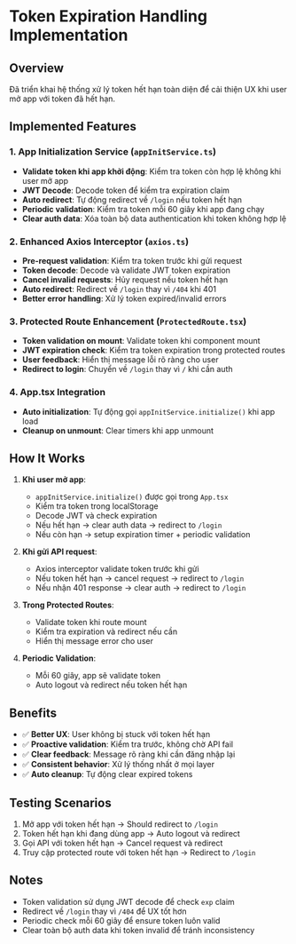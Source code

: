 # Token Expiration Handling Implementation

## Overview
Đã triển khai hệ thống xử lý token hết hạn toàn diện để cải thiện UX khi user mở app với token đã hết hạn.

## Implemented Features

### 1. App Initialization Service (`appInitService.ts`)
- **Validate token khi app khởi động**: Kiểm tra token còn hợp lệ không khi user mở app
- **JWT Decode**: Decode token để kiểm tra expiration claim
- **Auto redirect**: Tự động redirect về `/login` nếu token hết hạn
- **Periodic validation**: Kiểm tra token mỗi 60 giây khi app đang chạy
- **Clear auth data**: Xóa toàn bộ data authentication khi token không hợp lệ

### 2. Enhanced Axios Interceptor (`axios.ts`)
- **Pre-request validation**: Kiểm tra token trước khi gửi request
- **Token decode**: Decode và validate JWT token expiration
- **Cancel invalid requests**: Hủy request nếu token hết hạn
- **Auto redirect**: Redirect về `/login` thay vì `/404` khi 401
- **Better error handling**: Xử lý token expired/invalid errors

### 3. Protected Route Enhancement (`ProtectedRoute.tsx`)
- **Token validation on mount**: Validate token khi component mount
- **JWT expiration check**: Kiểm tra token expiration trong protected routes
- **User feedback**: Hiển thị message lỗi rõ ràng cho user
- **Redirect to login**: Chuyển về `/login` thay vì `/` khi cần auth

### 4. App.tsx Integration
- **Auto initialization**: Tự động gọi `appInitService.initialize()` khi app load
- **Cleanup on unmount**: Clear timers khi app unmount

## How It Works

1. **Khi user mở app**:
   - `appInitService.initialize()` được gọi trong `App.tsx`
   - Kiểm tra token trong localStorage
   - Decode JWT và check expiration
   - Nếu hết hạn → clear auth data → redirect to `/login`
   - Nếu còn hạn → setup expiration timer + periodic validation

2. **Khi gửi API request**:
   - Axios interceptor validate token trước khi gửi
   - Nếu token hết hạn → cancel request → redirect to `/login`
   - Nếu nhận 401 response → clear auth → redirect to `/login`

3. **Trong Protected Routes**:
   - Validate token khi route mount
   - Kiểm tra expiration và redirect nếu cần
   - Hiển thị message error cho user

4. **Periodic Validation**:
   - Mỗi 60 giây, app sẽ validate token
   - Auto logout và redirect nếu token hết hạn

## Benefits
- ✅ **Better UX**: User không bị stuck với token hết hạn
- ✅ **Proactive validation**: Kiểm tra trước, không chờ API fail
- ✅ **Clear feedback**: Message rõ ràng khi cần đăng nhập lại
- ✅ **Consistent behavior**: Xử lý thống nhất ở mọi layer
- ✅ **Auto cleanup**: Tự động clear expired tokens

## Testing Scenarios
1. Mở app với token hết hạn → Should redirect to `/login`
2. Token hết hạn khi đang dùng app → Auto logout và redirect
3. Gọi API với token hết hạn → Cancel request và redirect
4. Truy cập protected route với token hết hạn → Redirect to `/login`

## Notes
- Token validation sử dụng JWT decode để check `exp` claim
- Redirect về `/login` thay vì `/404` để UX tốt hơn
- Periodic check mỗi 60 giây để ensure token luôn valid
- Clear toàn bộ auth data khi token invalid để tránh inconsistency